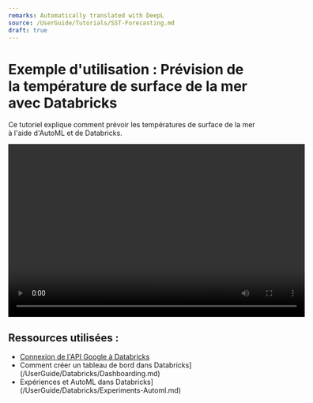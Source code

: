 ```yaml
---
remarks: Automatically translated with DeepL
source: /UserGuide/Tutorials/SST-Forecasting.md
draft: true
---
```


# Exemple d'utilisation : Prévision de la température de surface de la mer avec Databricks

Ce tutoriel explique comment prévoir les températures de surface de la mer à l'aide d'AutoML et de Databricks.

<video width="600" height="350" controls>
    <source src="/api/media/sst-forecasting.mp4" type="video/mp4" />
    <track label="English" kind="subtitles" srclang="en" src="/api/media/sst-forecasting.vtt" default/>
    Votre navigateur ne prend pas en charge la balise vidéo.
</video>

## Ressources utilisées :

- [Connexion de l'API Google à Databricks](/UserGuide/Databricks/Connecting-Google-API.md)
- Comment créer un tableau de bord dans Databricks](/UserGuide/Databricks/Dashboarding.md)
- Expériences et AutoML dans Databricks](/UserGuide/Databricks/Experiments-Automl.md)
